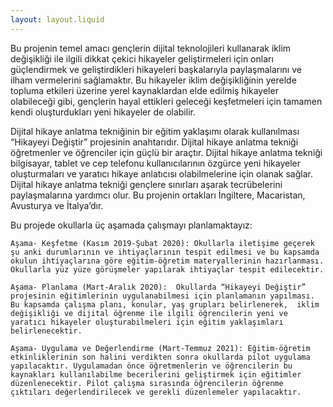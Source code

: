 ```yaml
---
layout: layout.liquid
---
```

Bu projenin temel amacı gençlerin dijital teknolojileri kullanarak iklim değişikliği ile ilgili dikkat çekici hikayeler geliştirmeleri için onları güçlendirmek ve geliştirdikleri hikayeleri başkalarıyla paylaşmalarını ve  ilham vermelerini sağlamaktır. Bu hikayeler iklim değişikliğinin yerelde topluma etkileri üzerine yerel kaynaklardan elde edilmiş hikayeler olabileceği gibi, gençlerin hayal ettikleri geleceği keşfetmeleri için tamamen kendi oluşturdukları yeni hikayeler de olabilir.

Dijital hikaye anlatma tekniğinin bir eğitim yaklaşımı olarak  kullanılması “Hikayeyi Değiştir” projesinin anahtarıdır. Dijital hikaye anlatma tekniği öğretmenler ve öğrenciler için güçlü bir araçtır. Dijital hikaye anlatma tekniği bilgisayar, tablet ve cep telefonu kullanıcılarının özgürce yeni hikayeler oluşturmaları ve yaratıcı hikaye anlatıcısı olabilmelerine için olanak sağlar. Dijital hikaye anlatma tekniği gençlere sınırları aşarak tecrübelerini paylaşmalarına yardımcı olur. Bu projenin ortakları İngiltere, Macaristan, Avusturya ve İtalya’dır.

Bu projede okullarla üç aşamada çalışmayı planlamaktayız:

    Aşama- Keşfetme (Kasım 2019-Şubat 2020): Okullarla iletişime geçerek şu anki durumlarının ve ihtiyaçlarının tespit edilmesi ve bu kapsamda okulun ihtiyaçlarına göre eğitim-öğretim materyallerinin hazırlanması. Okullarla yüz yüze görüşmeler yapılarak ihtiyaçlar tespit edilecektir.

    Aşama- Planlama (Mart-Aralık 2020):  Okullarda “Hikayeyi Değiştir” projesinin eğitimlerinin uygulanabilmesi için planlamanın yapılması. Bu kapsamda çalışma planı, konular, yaş grupları belirlenerek,  iklim değişikliği ve dijital öğrenme ile ilgili öğrencilerin yeni ve yaratıcı hikayeler oluşturabilmeleri için eğitim yaklaşımları belirlenecektir.

    Aşama- Uygulama ve Değerlendirme (Mart-Temmuz 2021): Eğitim-öğretim etkinliklerinin son halini verdikten sonra okullarda pilot uygulama yapılacaktır. Uygulamadan önce öğretmenlerin ve öğrencilerin bu kaynakları kullanılabilme becerilerini geliştirmek için eğitimler düzenlenecektir. Pilot çalışma sırasında öğrencilerin öğrenme çıktıları değerlendirilecek ve gerekli düzenlemeler yapılacaktır.